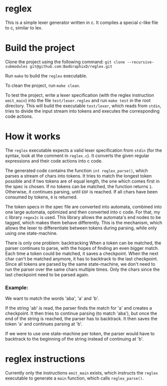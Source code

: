 # reglex

This is a simple lexer generator written in c. It compiles a special c-like file to c, similar to lex.

# Build the project

Clone the project using the following command:
`git clone --recursive-submodules git@github.com:BadGraphixD/reglex.git`

Run `make` to build the `reglex` executable.

To clean the project, run `make clean`.

To test the project, write a lexer specification (with the reglex instruction `emit_main`)
into the file `test/lexer.reglex` and run `make test` in the root directory. This will
build the executable `test/lexer`, which reads from `stdin`, tries to divide the input stream
into tokens and executes the corresponding code actions.

# How it works

The `reglex` executable expects a valid lexer specification from `stdin` (for the syntax,
look at the comment in `reglex.c`). It converts the given regular expressions and their code
actions into c code.

The generated code contains the function `int reglex_parse()`, which parses a stream of chars
into tokens. It tries to match the longest token possible and if two tokens are of equal length,
the one which comes first in the spec is chosen. If no tokens can be matched, the function returns
`1`. Otherwise, it continues parsing, until `EOF` is reached. If all chars have been consumed
by tokens, `0` is returned.

The token specs in the spec file are converted into automata, combined into one large automata,
optimized and then converted into c code. For that, my c library `regex2c` is used. This
library allows the automata's end nodes to be tagged, which makes them behave differently. This
is the mechanism, which allows the lexer to differentiate between tokens during parsing, while
only using one state-machine.

There is only one problem: backtracking
When a token can be matched, the parser continues to parse, with the hopes of finding an even
bigger match. Each time a token could be matched, it saves a checkpoint. When the next char
can't be matched anymore, it has to backtrack to the last checkpoint. Since all tokens are parsed
by the same state-machine, we don't need to run the parser over the same chars multiple times.
Only the chars since the last checkpoint need to be parsed again.

### Example:

We want to match the words 'aba', 'a' and 'b'.

If the string 'ab' is read, the parser finds the match for 'a' and creates a checkpoint. It then
tries to continue parsing (to match 'aba'), but once the end of the string is reached, the parser
has to backtrack. It then saves the token 'a' and continues parsing at 'b'.

If we were to use one state-machine per token, the parser would have to backtrack to the beginning
of the string instead of continuing at 'b'.

# reglex instructions

Currently only the instructions `emit_main` exists, which instructs the `reglex` executable to
generate a `main` function, which calls `reglex_parse()`.
